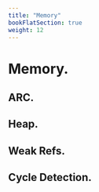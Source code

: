 ```yaml
---
title: "Memory"
bookFlatSection: true
weight: 12
---
```


# Memory.

## ARC.

## Heap.

## Weak Refs.

## Cycle Detection.